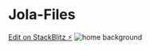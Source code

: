 # Jola-Files

[Edit on StackBlitz ⚡️](https://stackblitz.com/edit/web-platform-nd5qoy)
![home background](https://user-images.githubusercontent.com/132247654/236618431-edcd374e-9db9-4e1c-b566-64bd87957159.jpg)

